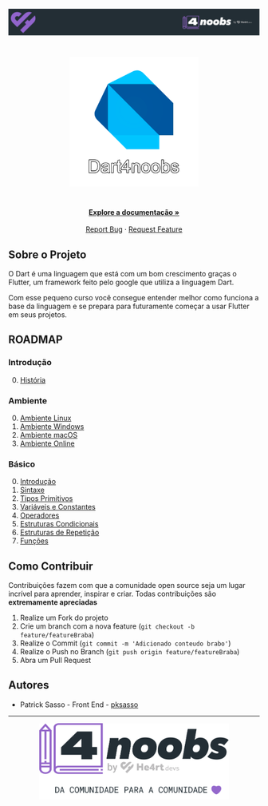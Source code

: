 <!-- Logo 4noobs -->

<p align="center">
  <a href="https://github.com/he4rt/4noobs" target="_blank">
    <img src="/4noobsAssets/header_4noobs.svg">
  </a>
</p>

<!-- Title -->

<p align="center">
  <h1 align="center"><img src="/4noobsAssets/dart4noobs.png" alt="Imagem da linguagem" width="260"></h1>
  
  <p align="center">
    <br />
    <a href="#ROADMAP"><strong>Explore a documentação »</strong></a>
    <br />
    <br />
    <a href="link-para-abrir-issue">Report Bug</a>
    ·
    <a href="link-para-abrir-issue">Request Feature</a>
  </p>
</p>
    
 <!-- ABOUT THE PROJECT -->

## Sobre o Projeto

O Dart é uma linguagem que está com um bom crescimento graças o Flutter, um framework feito pelo google que utiliza a linguagem Dart.

Com esse pequeno curso você consegue entender melhor como funciona a base da linguagem e se prepara para futuramente começar a usar Flutter em seus projetos.

<!-- ROADMAP OF PROJECT -->

## ROADMAP

### Introdução

0. [História](00-Introducao/0-Historia.md)

### Ambiente

0. [Ambiente Linux](01-Ambiente/0-AmbienteLinux.md)
1. [Ambiente Windows](01-Ambiente/1-AmbienteWindows.md)
2. [Ambiente macOS](01-Ambiente/2-AmbienteMacOS.md)
3. [Ambiente Online](01-Ambiente/3-AmbienteOnline.md)

### Básico

0. [Introdução](02-Basico/00-Introdução.md)
1. [Sintaxe](02-Basico/01-Sintaxe.md)
2. [Tipos Primitivos](02-Basico/02-TiposPrimitivos.md)
3. [Variáveis e Constantes](02-Basico/03-VariáveisEConstantes.md)
4. [Operadores](02-Basico/04-Operadores.md)
5. [Estruturas Condicionais](02-Basico/05-EstruturasCondicionais.md)
6. [Estruturas de Repetição](02-Basico/06-EstruturarDeRepetição.md)
7. [Funções](02-Basico/07-Funções.md)

<!-- CONTRIBUTING -->

## Como Contribuir

Contribuições fazem com que a comunidade open source seja um lugar incrível para aprender, inspirar e criar. Todas contribuições
são **extremamente apreciadas**

1. Realize um Fork do projeto
2. Crie um branch com a nova feature (`git checkout -b feature/featureBraba`)
3. Realize o Commit (`git commit -m 'Adicionado conteudo brabo'`)
4. Realize o Push no Branch (`git push origin feature/featureBraba`)
5. Abra um Pull Request

## Autores

- Patrick Sasso - Front End - [pksasso](https://github.com/pksasso)

---

<p align="center">
  <a href="https://github.com/he4rt/4noobs" target="_blank">
    <img src="/4noobsAssets/footer_4noobs.svg" width="380">
  </a>
</p>
